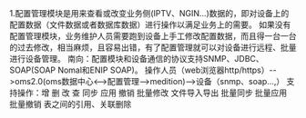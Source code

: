 1.配置管理模块是用来查看或改变业务侧(IPTV、NGIN...)数据的，即对设备上的配置数据（文件数据或者数据库数据）进行操作以满足业务上的需要。
如果没有配置管理模块，业务维护人员需要跑到设备上手工修改配置数据，而且得一台一台的过去修改，相当麻烦，且容易出错，有了配置管理就可以对设备进行远程、批量进行设备管理。
南向：配置模块和设备通信的协议支持SNMP、JDBC、SOAP(SOAP Nomal和ENIP SOAP)。
操作人员（web浏览器http/https）-->oms2.0(oms数据中心<-->配置管理-->medition)-->设备（snmp、soap...,）
支持操作：增 删 改 查 同步 应用 撤销 批量修改 文件导入导出 批量同步 批量应用 批量撤销
表之间的引用、关联删除
